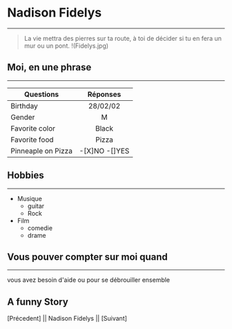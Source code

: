 # Nadison Fidelys
***
>La vie mettra des pierres sur ta route, à toi de décider si tu en fera un mur ou un pont.
!(Fidelys.jpg)

## Moi, en une phrase
***
| Questions|   Réponses    | 
|----------|:-------------:|
| Birthday |   28/02/02    | 
|  Gender  |      M        |
|Favorite color|   Black   |
|Favorite food |   Pizza   |
|Pinneaple on Pizza|-[X]NO -[]YES|

## Hobbies
***
* Musique 
  * guitar
  * Rock
* Film
  * comedie
  * drame

## Vous pouver compter sur moi quand 
***
vous avez besoin d'aide ou pour se débrouiller ensemble 

## A funny Story 
[Précedent] || Nadison Fidelys || [Suivant] 








